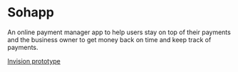 # Sohapp
An online payment manager app to help users stay on top of their payments and the business owner to get money back on time and keep track of payments.

[Invision prototype](https://projects.invisionapp.com/share/Y29RL5C4J#/screens)
